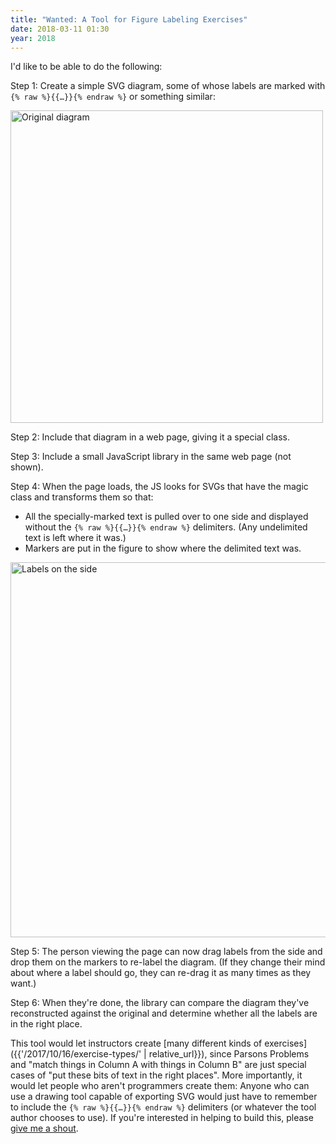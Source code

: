 ```yaml
---
title: "Wanted: A Tool for Figure Labeling Exercises"
date: 2018-03-11 01:30
year: 2018
---
```


I'd like to be able to do the following:

Step 1: Create a simple SVG diagram, some of whose labels are marked with `{% raw %}{{…}}{% endraw %}` or something similar:

<img src="{{'/files/2018/03/provinces-original.png' | relative_url}}" alt="Original diagram" width="500" />

Step 2: Include that diagram in a web page, giving it a special class.

Step 3: Include a small JavaScript library in the same web page (not shown).

Step 4: When the page loads, the JS looks for SVGs that have the magic class and transforms them so that:

- All the specially-marked text is pulled over to one side and displayed without the `{% raw %}{{…}}{% endraw %}` delimiters.
  (Any undelimited text is left where it was.)
- Markers are put in the figure to show where the delimited text was.

<img src="{{'/files/2018/03/provinces-unlabeled.png' | relative_url}}" alt="Labels on the side" width="600" />

Step 5: The person viewing the page can now drag labels from the side and drop them on the markers to re-label the diagram.
(If they change their mind about where a label should go, they can re-drag it as many times as they want.)

Step 6: When they're done, the library can compare the diagram they've reconstructed against the original and determine whether all the labels are in the right place.

This tool would let instructors create [many different kinds of exercises]({{'/2017/10/16/exercise-types/' | relative_url}}),
since Parsons Problems and "match things in Column A with things in Column B" are just special cases of "put these bits of text in the right places".
More importantly,
it would let people who aren't programmers create them:
Anyone who can use a drawing tool capable of exporting SVG would just have to remember to include the `{% raw %}{{…}}{% endraw %}` delimiters
(or whatever the tool author chooses to use).
If you're interested in helping to build this,
please [give me a shout](mailto:gvwilson@third-bit.com?subject=re:%20diagram%20labeling%20tool).
